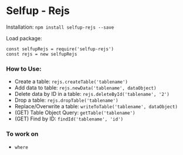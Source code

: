 # Selfup - Rejs

Installation: `npm install selfup-rejs --save`

Load package:

    const selfupRejs = require('selfup-rejs')
    const rejs = new selfupRejs
    
### How to Use:

* Create a table: `rejs.createTable('tablename')`
* Add data to table: `rejs.newData('tablename', dataObject)`
* Delete data by ID in a table: `rejs.deleteById('tablename', '2')`
* Drop a table: `rejs.dropTable('tablename')`
* Replace/Overwrite a table: `writeToTable('tablename', dataObject)`
* (GET) Table Object Query: `getTable('tablename')`
* (GET) Find by ID: `findId('tablename', 'id')`

### To work on

* `where`
